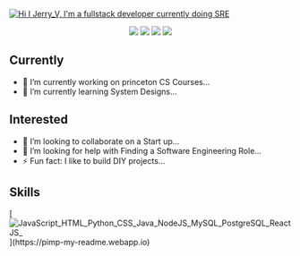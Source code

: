 [![Hi I Jerry_V, I'm a fullstack developer currently doing SRE](https://pimp-my-readme.webapp.io/pimp-my-readme/wavy-banner?subtitle=I%27m%20a%20fullstack%20developer%20currently%20doing%20SRE&title=Hi%20I%20JerryV)](https://pimp-my-readme.webapp.io)
<p align="center">
<a href= "https://linkedin.com/in/jerry-velazquez-8540b9bb/"><img src="https://img.icons8.com/nolan/50/linkedin.png"/></a>
<a href= "https://twitter.com/JvScripts_"><img src="https://img.icons8.com/cute-clipart/50/000000/twitter.png"/></a>
<a href= "https://medium.com/@jvr572"><img src="https://img.icons8.com/ios-filled/50/000000/medium-logo.png"/></a>
<a href= "https://www.jerryvee.com/"><img src="https://img.icons8.com/nolan/50/web.png"/></a>
</p>


## Currently 
- 🔭 I’m currently working on princeton CS Courses...
- 🌱 I’m currently learning System Designs...

## Interested
- 👯 I’m looking to collaborate on a Start up...
- 🤔 I’m looking for help with Finding a Software Engineering Role...
- ⚡ Fun fact: I like to build DIY projects...

## Skills
[![JavaScript_HTML_Python_CSS_Java_NodeJS_MySQL_PostgreSQL_ReactJS_](https://pimp-my-readme.webapp.io/pimp-my-readme/technology?technology=JavaScript_HTML_Python_CSS_Java_NodeJS_MySQL_PostgreSQL_ReactJS_)](https://pimp-my-readme.webapp.io)
